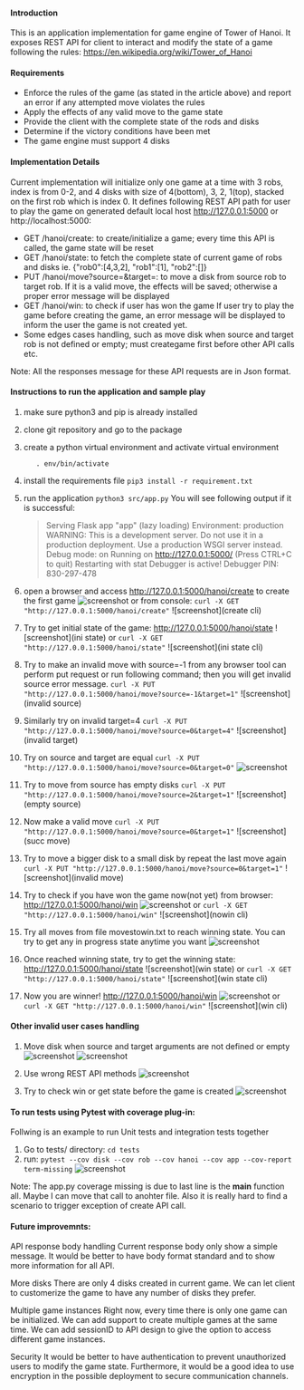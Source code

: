 #### Introduction

This is an application implementation for game engine of Tower of Hanoi. It exposes REST API for client to interact and modify the state of a game following the rules: https://en.wikipedia.org/wiki/Tower_of_Hanoi

#### Requirements

- Enforce the rules of the game (as stated in the article above) and report an error if any attempted move violates the rules
- Apply the effects of any valid move to the game state
- Provide the client with the complete state of the rods and disks
- Determine if the victory conditions have been met
- The game engine must support 4 disks

#### Implementation Details

Current implementation will initialize only one game at a time with 3 robs, index is from 0-2, and 4 disks with size of 4(bottom), 3, 2, 1(top), stacked on the first rob which is index 0. It defines following REST API path for user to play the game on generated default local host http://127.0.0.1:5000 or http://localhost:5000:
- GET /hanoi/create: to create/initialize a game; every time this API is called, the game state will be reset
- GET /hanoi/state: to fetch the complete state of current game of robs and disks ie. {"rob0":[4,3,2], "rob1":[1], "rob2":[]}
- PUT /hanoi/move?source=<num>&target=<num>: to move a disk from source rob to target rob. If it is a valid move, the effects will be saved; otherwise a proper error message will be displayed 
- GET /hanoi/win: to check if user has won the game
If user try to play the game before creating the game, an error message will be displayed to inform the user the game is not created yet.
- Some edges cases handling, such as move disk when source and target rob is not defined or empty; must creategame first before other API calls etc.
 
Note: All the responses message for these API requests are in Json format.


#### Instructions to run the application and sample play

1. make sure python3 and pip is already installed
2. clone git repository and go to the package
3. create a python virtual environment and activate virtual environment
   ```python3 -m venv env
      . env/bin/activate
   ```
4. install the requirements file
   ```pip3 install -r requirement.txt```
5. run the application
   ```python3 src/app.py```
   You will see following output if it is successful: 
   > Serving Flask app "app" (lazy loading)
   > Environment: production
   > WARNING: This is a development server. Do not use it in a production deployment.
   > Use a production WSGI server instead.
   > Debug mode: on
   > Running on http://127.0.0.1:5000/ (Press CTRL+C to quit)
   > Restarting with stat
   > Debugger is active!
   > Debugger PIN: 830-297-478

6. open a browser and access http://127.0.0.1:5000/hanoi/create to create the first game
![screenshot](create)
   or from console: `curl -X GET "http://127.0.0.1:5000/hanoi/create"`
![screenshot](create cli)

7. Try to get initial state of the game: http://127.0.0.1:5000/hanoi/state
![screenshot](ini state)
   or `curl -X GET "http://127.0.0.1:5000/hanoi/state"`
![screenshot](ini state cli)

8. Try to make an invalid move with source=-1 from any browser tool can perform put request or run following command; then you will get invalid source error message.
	`curl -X PUT "http://127.0.0.1:5000/hanoi/move?source=-1&target=1"`
![screenshot](invalid source)

9. Similarly try on invalid target=4
	`curl -X PUT "http://127.0.0.1:5000/hanoi/move?source=0&target=4"`
![screenshot](invalid target)

10. Try on source and target are equal
	`curl -X PUT "http://127.0.0.1:5000/hanoi/move?source=0&target=0"`
![screenshot](equal)

11. Try to move from source has empty disks
	`curl -X PUT "http://127.0.0.1:5000/hanoi/move?source=2&target=1"`
![screenshot](empty source)

12. Now make a valid move 
	`curl -X PUT "http://127.0.0.1:5000/hanoi/move?source=0&target=1"`
![screenshot](succ move)

13. Try to move a bigger disk to a small disk by repeat the last move again
	`curl -X PUT "http://127.0.0.1:5000/hanoi/move?source=0&target=1"`
![screenshot](invalid move)

14. Try to check if you have won the game now(not yet) from browser: http://127.0.0.1:5000/hanoi/win
![screenshot](nowin)
    or `curl -X GET "http://127.0.0.1:5000/hanoi/win"` 
![screenshot](nowin cli)

15. Try all moves from file movestowin.txt to reach winning state. You can try to get any in progress state anytime you want
![screenshot](inprogress) 

16. Once reached winning state, try to get the winning state: http://127.0.0.1:5000/hanoi/state
![screenshot](win state)
    or `curl -X GET "http://127.0.0.1:5000/hanoi/state"`
![screenshot](win state cli)

17. Now you are winner! http://127.0.0.1:5000/hanoi/win
![screenshot](win)
    or `curl -X GET "http://127.0.0.1:5000/hanoi/win"`
![screenshot](win cli)


#### Other invalid user cases handling

1. Move disk when source and target arguments are not defined or empty
![screenshot](emptysourpara)
![screenshot](emptytargetparam)

2. Use wrong REST API methods 
![screenshot](wrongmethod)

3. Try to check win or get state before the game is created
![screenshot](beforecreate)



#### To run tests using Pytest with coverage plug-in:

Follwing is an example to run Unit tests and integration tests together

1. Go to tests/ directory: `cd tests`
2. run:
	```pytest --cov disk --cov rob --cov hanoi --cov app --cov-report term-missing```
![screenshot](https://github.com/bluecoatmatrix/tower_of_hanoi/blob/main/screenshots/pytest.png)

Note: The app.py coverage missing is due to last line is the __main__ function all. Maybe I can move that call to anohter file. Also it is really hard to find a scenario to trigger exception of create API call.



#### Future improvemnts:

API response body handling
   	Current response body only show a simple message. It would be better to have body format standard and to show more information for all API. 

More disks
	There are only 4 disks created in current game. We can let client to customerize the game to have any number of disks they prefer.

Multiple game instances
	Right now, every time there is only one game can be initialized. We can add support to create multiple games at the same time. We can add sessionID to API design to give the option to access different game instances.   

Security
	It would be better to have authentication to prevent unauthorized users to modify the game state. Furthermore, it would be a good idea to use encryption in the possible deployment to secure communication channels.
